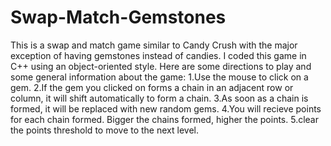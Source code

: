 # Swap-Match-Gemstones
This is a swap and match game similar to Candy Crush with the major exception of having gemstones instead of candies. I coded this game in C++ using an object-oriented style.
Here are some directions to play and some general information about the game:
1.Use the mouse to click on a gem.
2.If the gem you clicked on forms a chain in an adjacent row or column, it will shift automatically to form a chain.
3.As soon as a chain is formed, it will be replaced with new random gems.
4.You will recieve points for each chain formed. Bigger the chains formed, higher the points.
5.clear the points threshold to move to the next level.
